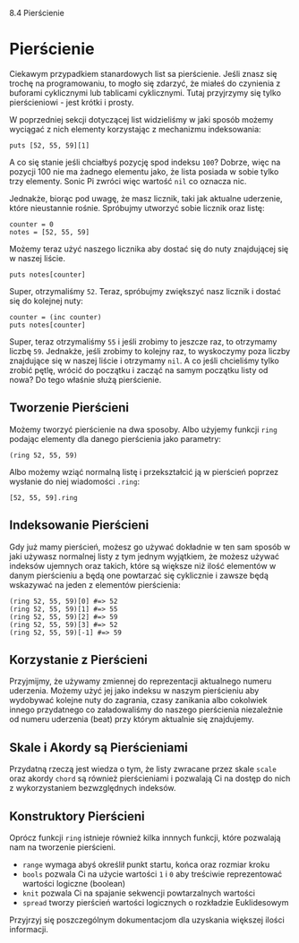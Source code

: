 8.4 Pierścienie

# Pierścienie

Ciekawym przypadkiem stanardowych list sa pierścienie. Jeśli 
znasz się trochę na programowaniu, to mogło się zdarzyć, że miałeś do 
czynienia z buforami cyklicznymi lub tablicami cyklicznymi. Tutaj 
przyjrzymy się tylko pierścieniowi - jest krótki i prosty.

W poprzedniej sekcji dotyczącej list widzieliśmy w jaki sposób możemy 
wyciągać z nich elementy korzystając z mechanizmu indeksowania:

```
puts [52, 55, 59][1]
```

A co się stanie jeśli chciałbyś pozycję spod indeksu `100`? Dobrze, więc 
na pozycji 100 nie ma żadnego elementu jako, że lista posiada w sobie
tylko trzy elementy. Sonic Pi zwróci więc wartość `nil` co oznacza nic.

Jednakże, biorąc pod uwagę, że masz licznik, taki jak aktualne uderzenie, 
które nieustannie rośnie. Spróbujmy utworzyć sobie licznik oraz listę: 

```
counter = 0
notes = [52, 55, 59]
```

Możemy teraz użyć naszego licznika aby dostać się do nuty znajdującej 
się w naszej liście.

```
puts notes[counter]
```

Super, otrzymaliśmy `52`. Teraz, spróbujmy zwiększyć nasz licznik 
i dostać się do kolejnej nuty: 

```
counter = (inc counter)
puts notes[counter]
```

Super, teraz otrzymaliśmy `55` i jeśli zrobimy to jeszcze raz, to otrzymamy 
liczbę `59`. Jednakże, jeśli zrobimy to kolejny raz, to wyskoczymy poza 
liczby znajdujące się w naszej liście i otrzymamy `nil`. A co jeśli 
chcieliśmy tylko zrobić pętlę, wrócić do początku i zacząć na samym początku 
listy od nowa? Do tego właśnie służą pierścienie.

## Tworzenie Pierścieni

Możemy tworzyć pierścienie na dwa sposoby. Albo użyjemy funkcji `ring` podając 
elementy dla danego pierścienia jako parametry: 

```
(ring 52, 55, 59)
```

Albo możemy wziąć normalną listę i przekształcić ją w pierścień poprzez 
wysłanie do niej wiadomości `.ring`: 

```
[52, 55, 59].ring
```

## Indeksowanie Pierścieni

Gdy już mamy pierścień, możesz go używać dokładnie w ten sam sposób 
w jaki używasz normalnej listy z tym jednym wyjątkiem, że możesz używać 
indeksów ujemnych oraz takich, które są większe niż ilość elementów 
w danym pierścieniu a będą one powtarzać się cyklicznie i zawsze będą 
wskazywać na jeden z elementów pierścienia:

```
(ring 52, 55, 59)[0] #=> 52
(ring 52, 55, 59)[1] #=> 55
(ring 52, 55, 59)[2] #=> 59
(ring 52, 55, 59)[3] #=> 52
(ring 52, 55, 59)[-1] #=> 59
```

## Korzystanie z Pierścieni

Przyjmijmy, że używamy zmiennej do reprezentacji aktualnego 
numeru uderzenia. Możemy użyć jej jako indeksu w naszym pierścieniu 
aby wydobywać kolejne nuty do zagrania, czasy zanikania albo cokolwiek 
innego przydatnego co załadowaliśmy do naszego pierścienia niezależnie 
od numeru uderzenia (beat) przy którym aktualnie się znajdujemy.

## Skale i Akordy są Pierścieniami

Przydatną rzeczą jest wiedza o tym, że listy zwracane przez skale `scale` 
oraz akordy `chord` są również pierścieniami i pozwalają Ci na dostęp 
do nich z wykorzystaniem bezwzględnych indeksów.

## Konstruktory Pierścieni

Oprócz funkcji `ring` istnieje również kilka innnych funkcji, które 
pozwalają nam na tworzenie pierścieni.

* `range` wymaga abyś określił punkt startu, końca oraz rozmiar kroku
* `bools` pozwala Ci na użycie wartości `1` i `0` aby treściwie reprezentować 
wartości logiczne (boolean)
* `knit` pozwala Ci na spajanie sekwencji powtarzalnych wartości
* `spread` tworzy pierścień wartości logicznych o rozkładzie Euklidesowym

Przyjrzyj się poszczególnym dokumentacjom dla uzyskania większej 
ilości informacji. 
